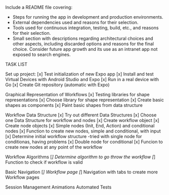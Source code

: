 Include a README file covering:

- Steps for running the app in development and production environments.
- External dependencies used and reasons for their selection.
- Tools used for continuous integration, testing, build, etc., and reasons for their selection.
- Small section with descriptions regarding architectural choices and other aspects, including discarded options and reasons for the final choice. Consider future app growth and its use as an intranet app not exposed to search engines.

TASK LIST

Set up project:
[x] Test initialization of new Expo app
[x] Install and test Virtual Devices with Android Studio and Expo
[x] Run in a real device with Go
[x] Create Git repository (automatic with Expo)

Graphical Representation of Workflows
[x] Testing libraries for shape representations
[x] Choose library for shape representation
[x] Create basic shapes as components
[x] Paint basic shapes from data structure

Workflow Data Structure
[x] Try out different Data Structures
[x] Choose one Data Structure for workflow and nodes
[x] Create workflow object
[x] Create node objects
[x] Simple nodes (Init, End, Action) and conditional nodes
[x] Function to create new nodes, simple and conditional, with input
[x] Determine initial workflow structure
-tried with single node for conditionas, having problems
[x] Double node for conditional
[x] Funcion to create new nodes at any point of the workflow

Workflow Algorithms
[_] Determine algorithm to go throw the workflow
[_] Function to check if workflow is valid

Basic Navigation
[_] Workflow page
[_] Navigation with tabs to create more Workflow pages

Session Management
Animations
Automated Tests
